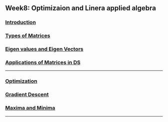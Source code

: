 ## Week8: Optimizaion and Linera applied algebra

### [Introduction](https://youtu.be/yunl2Op-sRw)
### [Types of Matrices](https://youtu.be/hNROAm1YDak)
### [Eigen values and Eigen Vectors](https://youtu.be/0SylNIs0wVI)
### [Applications of Matrices in DS](https://youtu.be/vj17vdFVQBA)
***
### [Optimization](https://youtu.be/KDTm58V7vGw)
### [Gradient Descent](https://youtu.be/TzXB57sEVWo)
### [Maxima and Minima](https://youtu.be/O-T5J8-xd1k)
***
